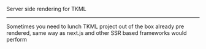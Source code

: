 Server side rendering for TKML
_____

Sometimes you need to lunch TKML project out of the box already pre rendered, same way as next.js and other SSR based frameworks would perform


